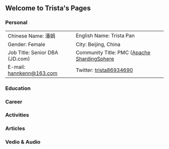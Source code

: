 ## Welcome to Trista's Pages

### Personal

|  |  |  |
| :-----| :---- | :---- |
| Chinese Name: 潘娟 | English Name: Trista Pan 
| Gender: Female | City: Beijing, China 
| Job Title: Senior DBA (JD.com) | Community Title: PMC ([Apache ShardingSphere](https://github.com/apache/shardingsphere) |
| E-mail: <a href="mailto:hannkenn@163.com">hannkenn@163.com</a> | Twitter: [trista86934690](https://twitter.com/trista86934690) |

### Education

### Career

### Activities

### Articles

### Vedio & Audio
